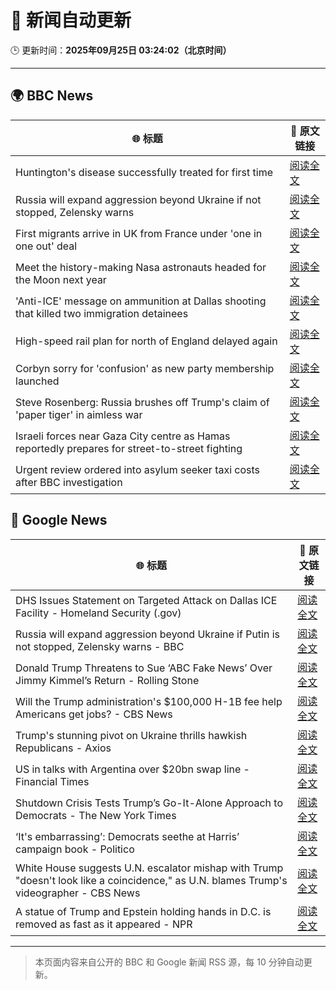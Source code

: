 # 🧠 新闻自动更新

🕒 更新时间：**2025年09月25日 03:24:02（北京时间）**

---

## 🌍 BBC News

| 🌐 标题 | 🔗 原文链接 |
|--------|-------------|
| Huntington's disease successfully treated for first time | [阅读全文](https://www.bbc.com/news/articles/cevz13xkxpro?at_medium=RSS&at_campaign=rss) |
| Russia will expand aggression beyond Ukraine if not stopped, Zelensky warns | [阅读全文](https://www.bbc.com/news/articles/c5yg921rjrko?at_medium=RSS&at_campaign=rss) |
| First migrants arrive in UK from France under 'one in one out' deal | [阅读全文](https://www.bbc.com/news/articles/cwywv34w00ro?at_medium=RSS&at_campaign=rss) |
| Meet the history-making Nasa astronauts headed for the Moon next year | [阅读全文](https://www.bbc.com/news/articles/cvg0kv8rq0xo?at_medium=RSS&at_campaign=rss) |
| 'Anti-ICE' message on ammunition at Dallas shooting that killed two immigration detainees | [阅读全文](https://www.bbc.com/news/articles/ckge9d26z1ro?at_medium=RSS&at_campaign=rss) |
| High-speed rail plan for north of England delayed again | [阅读全文](https://www.bbc.com/news/articles/ckge94030g7o?at_medium=RSS&at_campaign=rss) |
| Corbyn sorry for 'confusion' as new party membership launched | [阅读全文](https://www.bbc.com/news/articles/cm2zvy74e1eo?at_medium=RSS&at_campaign=rss) |
| Steve Rosenberg: Russia brushes off Trump's claim of 'paper tiger' in aimless war | [阅读全文](https://www.bbc.com/news/articles/c3e70n4keyjo?at_medium=RSS&at_campaign=rss) |
| Israeli forces near Gaza City centre as Hamas reportedly prepares for street-to-street fighting | [阅读全文](https://www.bbc.com/news/articles/c4gk9dreldxo?at_medium=RSS&at_campaign=rss) |
| Urgent review ordered into asylum seeker taxi costs after BBC investigation | [阅读全文](https://www.bbc.com/news/articles/cx2j3regpdno?at_medium=RSS&at_campaign=rss) |

## 📰 Google News

| 🌐 标题 | 🔗 原文链接 |
|--------|-------------|
| DHS Issues Statement on Targeted Attack on Dallas ICE Facility - Homeland Security (.gov) | [阅读全文](https://news.google.com/rss/articles/CBMilwFBVV95cUxOVmJaU0xTNnNQTlJfZ1VvenROM0dfRzF0aE12Q3VJUVlLSUFfR3N1Qkp4MUdBWmFWSUpJeWNGZkZlSVVucG5RT1lzbC1ZOEFrYTJ4SE5mT0ctcXQ0TWg5QTI4UjFOc3lfUkxKZzZ2TmNUcDItbnRJdDlVVTJieHpTbDJPeFQ1LWhSTGduQnpzMUZqekFsdFRR?oc=5) |
| Russia will expand aggression beyond Ukraine if Putin is not stopped, Zelensky warns - BBC | [阅读全文](https://news.google.com/rss/articles/CBMiWkFVX3lxTFBqX2s4S3pnZkN6VzBPN2ZMN3JwdG1WNTFrbEtOWGJkeEVrN0RQbW1qRUZ6MUNDV3hyVTlEd19sczRzeVI2VTlsUUFuUElQVjl3ZVpaNkF2Um1PQdIBX0FVX3lxTE15UDBoU0gyNkt3eC1OUVRnZUNJNzBBMC1EV3pON2Z6ZUFwZTktNzRMOXlCOFNhX2ZZaFhScDNoUmZwdXpCVjlSdjhDOFM4bXpxQXNhTmx5MnQyeEhNVldV?oc=5) |
| Donald Trump Threatens to Sue ‘ABC Fake News’ Over Jimmy Kimmel’s Return - Rolling Stone | [阅读全文](https://news.google.com/rss/articles/CBMiqAFBVV95cUxOY0dzTmk4Q0lqMVRUQ2Q4ZG1WaHhuWVE4U0pmNW9ONkxDODNMSFNvbXVmZi1yeWowbUJYQjZ5MkozSjk3bGRCSWZqRGlJRkZ1NndKUWNjQWc4ODE0NGZCTG9iRVBiX0FuWjJtaDI2eXRETGpnOWZWXzB2aE5LaWFnb0JyNWt5YUdFYm03cnhjTktSZUtrc2F6WV9HYUdkc2hwbVVfSW00WUc?oc=5) |
| Will the Trump administration's $100,000 H-1B fee help Americans get jobs? - CBS News | [阅读全文](https://news.google.com/rss/articles/CBMiiwFBVV95cUxNNm5XVEp3QzZYNnJ4Ui02Wk1PT2NPajk3aEZZeWVjekVaaFFiWWZXQ05DMGx0ZHVDYktGeU8yTWRmNDZHanJHMmNzOXc3WGdqVnloS01DWmFGckdocFVwZG4weF9wWDVPZFBaWEdFbGREWjlGdjdsRjU5M3FxNVg5cUNEb2FsV2k3OXBZ0gGQAUFVX3lxTE9icWNNd3UwZi1mTEFiYTJUcE42dHNLSHJJQnFpMng0Y1VMdWdvUnZVSWRGNW4xQ3VHTG1VcFNJR2NrYXhKVkNTX3dCUHkzQU9KbFJGSzI3U1hUUjdfSHpYelVkcWlFdmVwNlowcUF0eW9fRE9jaEZ0eHRyVFNJTXlhZ0NoQUowMGVhd1RwdGktVg?oc=5) |
| Trump's stunning pivot on Ukraine thrills hawkish Republicans - Axios | [阅读全文](https://news.google.com/rss/articles/CBMieEFVX3lxTE4taUdCcy1Oa0NKV2wxc2ZkX2pSdjNlMFRScHNlMEE4MVpINGYzZWR0TGpFdS1FVUVGZkk5d1FtU2diVXhkTWpkNk83eDhCd1ZJeGQwV3NvWEwtTjc1YllnNDV1MFRkaTdUQklNeFFfcVIyaEl4RHl3ZA?oc=5) |
| US in talks with Argentina over $20bn swap line - Financial Times | [阅读全文](https://news.google.com/rss/articles/CBMicEFVX3lxTFByWi1GZkdIQW1sMmo4RmtRajhJX2dNVFY4dUJ0M0xCVW85WXFUTTE2dTM3MlgyY1FvT3JrY1ByX0FydGRpYzF4T05EbUxMYXg2RFpiMlNnRFNyY3dZc1dhOGpGT3dOMXBjV3NiaDg1RG4?oc=5) |
| Shutdown Crisis Tests Trump’s Go-It-Alone Approach to Democrats - The New York Times | [阅读全文](https://news.google.com/rss/articles/CBMikAFBVV95cUxQVTl3LU5fN2dkRGJrTWdpM3I2SGZxa2RUaEFLSWV3RmFqUndwTXR3WV9UOXRTajNEaGtSUlg2dkRtVHM5NWFHUHJnUkYxYVZKWEFVNkZyUC0yWXFwYkpseHRTR2xpQ3Z5alFIT1RZbTk1N29CMmZMSDVhaXN4T3dUTDY4Qk9JQXZDYXlDRzBtQmU?oc=5) |
| ‘It's embarrassing’: Democrats seethe at Harris’ campaign book - Politico | [阅读全文](https://news.google.com/rss/articles/CBMiiwFBVV95cUxOVWpHOTVTbFhvWlJZZWFkekRGNzBkM3ltSjRnLVhaelNvNUF2eDctNGRQT1hWLU1EWkwyU0lrSjd1S3pPalh5aGNTQmZoQ0NGN1FRalNRdTBOalBvMjVhVmZLRlkxNVg4OWI0NWUyU3RpdXZ3NXZwcjlJME5nN3ZxQlVOYWNOaFVJcGdz?oc=5) |
| White House suggests U.N. escalator mishap with Trump "doesn't look like a coincidence," as U.N. blames Trump's videographer - CBS News | [阅读全文](https://news.google.com/rss/articles/CBMikgFBVV95cUxQTUg3NEwyX05pUlBuVWNqdnJGNjlHUkp5dTUyaUFQMzVLcGc2QTlqSG9VLU12WTViTi04WW5fdzNTbmVJY0VPaUR0N3REbEZNM1Q0MS1ERV9FOHptM3J0VDIxcUd1N3JUMGlYR2IzMmc5QUpkcWhHd3RjbVJETUhoaTliQ2UyTUdtOEZzR1pmVWhxQdIBlwFBVV95cUxNUFRrbk1zWS01aDM3ZXlJMUhyQkR2OUt1Q2h2NmRDS0RnZzNyOFdmc1ZpVDMwQ05JalZ6cFl3b0h2c1NGa3lidnIxMWF6cWJsa3l2cDRTb1FnLXN5Rk5qbHFuQjZKYWhfNU1ha2JmRGhQUlRONFZMd05lXzdGX0l0bjdnWHlxNXZGQ1VrQl9TRC05dzJLREdR?oc=5) |
| A statue of Trump and Epstein holding hands in D.C. is removed as fast as it appeared - NPR | [阅读全文](https://news.google.com/rss/articles/CBMikAFBVV95cUxQQ3l4N0Y0ZEdRV2dwV1Bnd05mNVJXNE9ETm51ejhSWXIxT3ZMM3BPOE1YTHd0bWNFblk3U2VydVFaczkxcmFPQko3a2RBYkNnX1k2eWJsRk1mTFlnd0FodmVBTTZuTHdoTG1fMVBRdGZQMzZUVW85VEs4aVNCRnpCZ3k2UzZZdlgya21EYWpDNHg?oc=5) |

---
> 本页面内容来自公开的 BBC 和 Google 新闻 RSS 源，每 10 分钟自动更新。